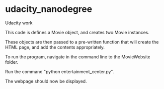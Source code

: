 # udacity_nanodegree
Udacity work

This code is defines a Movie object, and creates two Movie instances.

These objects are then passed to a pre-written function that will create the HTML page, and add the contents appropriately.

To run the program, navigate in the command line to the MovieWebsite folder.

Run the command "python entertainment_center.py".

The webpage should now be displayed.
